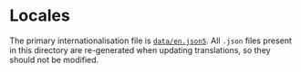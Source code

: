 # Locales

The primary internationalisation file is [`data/en.json5`](../data/en.json5).
All `.json` files present in this directory are re-generated when updating
translations, so they should not be modified.
